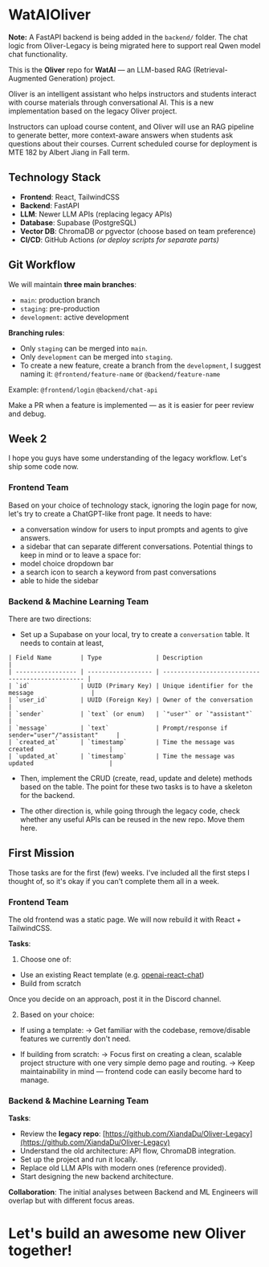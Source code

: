 # WatAIOliver

**Note:** A FastAPI backend is being added in the `backend/` folder. The chat logic from Oliver-Legacy is being migrated here to support real Qwen model chat functionality.

This is the **Oliver** repo for **WatAI** — an LLM-based RAG (Retrieval-Augmented Generation) project.

Oliver is an intelligent assistant who helps instructors and students interact with course materials through conversational AI. This is a new implementation based on the legacy Oliver project.

Instructors can upload course content, and Oliver will use an RAG pipeline to generate better, more context-aware answers when students ask questions about their courses. Current scheduled course for deployment is MTE 182 by Albert Jiang in Fall term.

## Technology Stack

* **Frontend**: React, TailwindCSS
* **Backend**: FastAPI
* **LLM**: Newer LLM APIs (replacing legacy APIs)
* **Database**: Supabase (PostgreSQL)
* **Vector DB**: ChromaDB *or* pgvector (choose based on team preference)
* **CI/CD**: GitHub Actions *(or deploy scripts for separate parts)*


## Git Workflow

We will maintain **three main branches**:

* `main`: production branch
* `staging`: pre-production
* `development`: active development

**Branching rules**:

* Only `staging` can be merged into `main`.
* Only `development` can be merged into `staging`.
* To create a new feature, create a branch from the `development`, I suggest naming it:
  `@frontend/feature-name` or `@backend/feature-name`

Example:
`@frontend/login`
`@backend/chat-api`

Make a PR when a feature is implemented — as it is easier for peer review and debug.

## Week 2 
I hope you guys have some understanding of the legacy workflow. Let's ship some code now.

### Frontend Team
Based on your choice of technology stack, ignoring the login page for now, let's try to create a ChatGPT-like front page. It needs to have:
* a conversation window for users to input prompts and agents to give answers.
* a sidebar that can separate different conversations.
Potential things to keep in mind or to leave a space for:
* model choice dropdown bar
* a search icon to search a keyword from past conversations
* able to hide the sidebar

### Backend & Machine Learning Team
There are two directions:
* Set up a Supabase on your local, try to create a `conversation` table. It needs to contain at least,
```
| Field Name        | Type               | Description                                      |
| ----------------- | ------------------ | ------------------------------------------------ |
| `id`              | UUID (Primary Key) | Unique identifier for the message                |
| `user_id`         | UUID (Foreign Key) | Owner of the conversation                        |
| `sender`          | `text` (or enum)   | `"user"` or `"assistant"`                        |
| `message`         | `text`             | Prompt/response if sender="user"/"assistant"     |
| `created_at`      | `timestamp`        | Time the message was created                     |
| `updated_at`      | `timestamp`        | Time the message was updated                     |
```
* Then, implement the CRUD (create, read, update and delete) methods based on the table. The point for these two tasks is to have a skeleton for the backend.

* The other direction is, while going through the legacy code, check whether any useful APIs can be reused in the new repo. Move them here.

## First Mission 
Those tasks are for the first (few) weeks. I've included all the first steps I thought of, so it's okay if you can't complete them all in a week.
### Frontend Team

The old frontend was a static page. We will now rebuild it with React + TailwindCSS.

**Tasks**:
1. Choose one of:
* Use an existing React template (e.g. [openai-react-chat](https://github.com/elebitzero/openai-react-chat))
* Build from scratch

Once you decide on an approach, post it in the Discord channel.

2. Based on your choice:
* If using a template:
→ Get familiar with the codebase, remove/disable features we currently don't need.

* If building from scratch:
→ Focus first on creating a clean, scalable project structure with one very simple demo page and routing.
→ Keep maintainability in mind — frontend code can easily become hard to manage.

### Backend & Machine Learning Team

**Tasks**:

* Review the **legacy repo**: [https://github.com/XiandaDu/Oliver-Legacy](https://github.com/XiandaDu/Oliver-Legacy)
* Understand the old architecture: API flow, ChromaDB integration.
* Set up the project and run it locally.
* Replace old LLM APIs with modern ones (reference provided).
* Start designing the new backend architecture.

**Collaboration**: The initial analyses between Backend and ML Engineers will overlap but with different focus areas.

# Let's build an awesome new Oliver together!
